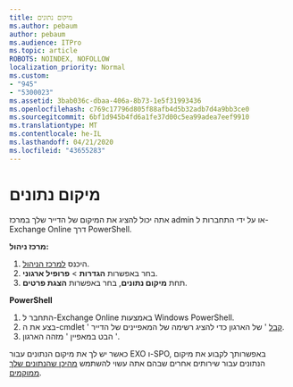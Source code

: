 ```yaml
---
title: מיקום נתונים
ms.author: pebaum
author: pebaum
ms.audience: ITPro
ms.topic: article
ROBOTS: NOINDEX, NOFOLLOW
localization_priority: Normal
ms.custom:
- "945"
- "5300023"
ms.assetid: 3bab036c-dbaa-406a-8b73-1e5f31993436
ms.openlocfilehash: c769c17796d805f88afb4d5b32adb7d4a9bb3ce0
ms.sourcegitcommit: 6bf1d945b4fd6a1fe37d00c5ea99adea7eef9910
ms.translationtype: MT
ms.contentlocale: he-IL
ms.lasthandoff: 04/21/2020
ms.locfileid: "43655283"
---
```

# <a name="data-location"></a>מיקום נתונים

אתה יכול להציג את המיקום של הדייר שלך במרכז admin או על ידי התחברות ל-Exchange Online דרך PowerShell.


**מרכז ניהול:**
1. היכנס [למרכז הניהול](https://admin.microsoft.com/Adminportal/Home).
2. בחר באפשרות **הגדרות** > **פרופיל ארגוני**.
3. תחת **מיקום נתונים**, בחר באפשרות **הצגת פרטים**.


**PowerShell**
1. התחבר ל-Exchange Online באמצעות Windows PowerShell.
2. בצע את ה-cmdlet ' [קבל](https://docs.microsoft.com/powershell/module/exchange/active-directory/get-organizationalunit) ' של הארגון כדי להציג רשימה של המאפיינים של הדייר. 
3. הבט במאפיין ' מזהה הארגון '.

כאשר יש לך את מיקום הנתונים עבור EXO ו-SPO, באפשרותך לקבוע את מיקום הנתונים עבור שירותים אחרים שבהם אתה עשוי להשתמש [מהיכן שהנתונים שלך ממוקמים](https://products.office.com/where-is-your-data-located).